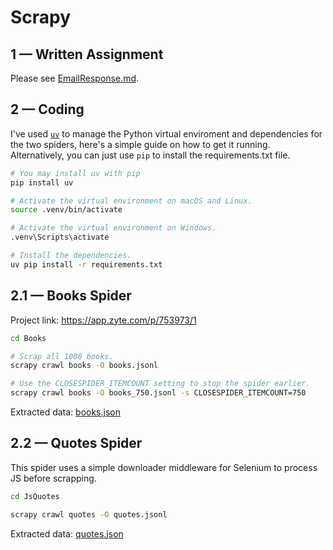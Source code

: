 # Scrapy

## 1 — Written Assignment

Please see [EmailResponse.md](EmailResponse.md).

## 2 — Coding

I've used [`uv`](https://pypi.org/project/uv/) to manage the Python virtual enviroment and dependencies for the two spiders, here's a simple guide on how to get it running. Alternatively, you can just use `pip` to install the requirements.txt file.

```bash
# You may install uv with pip
pip install uv

# Activate the virtual environment on macOS and Linux.
source .venv/bin/activate

# Activate the virtual environment on Windows.
.venv\Scripts\activate

# Install the dependencies.
uv pip install -r requirements.txt
```

## 2.1 — Books Spider

Project link: https://app.zyte.com/p/753973/1

```bash
cd Books

# Scrap all 1000 books.
scrapy crawl books -O books.jsonl

# Use the CLOSESPIDER_ITEMCOUNT setting to stop the spider earlier.
scrapy crawl books -O books_750.jsonl -s CLOSESPIDER_ITEMCOUNT=750
```

Extracted data: [books.json](Books/books.json)

## 2.2 — Quotes Spider

This spider uses a simple downloader middleware for Selenium to process JS before scrapping.

```bash
cd JsQuotes

scrapy crawl quotes -O quotes.jsonl
```

Extracted data: [quotes.json](JsQuotes/quotes.json)
